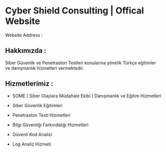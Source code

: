 # Cyber Shield Consulting | Offical Website

Website Address : 

## Hakkımızda :

Siber Güvenlik ve Penetraston Testleri konularına yönelik Türkçe eğitimler ve danışmanlık hizmetleri vermektedir.

## Hizmetlerimiz :

* SOME ( Siber Olaylara Müdahale Ekibi ) Danışmanlık ve Eğitim Hizmetleri

* Siber Güvenlik Eğitimleri

* Penetraston Testi Hizmetleri

* Bilgi Güvenliği Farkındalığı Hizmetleri

* Güvenli Kod Analizi

* Log Analiz Hizmeti
